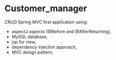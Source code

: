 # Customer_manager

CRUD Spring MVC first application using:

  - aspectJ aspects (@Before and @AfterReturning),
  - MySQL database,
  - jsp for view,
  - dependency injection approach,
  - MVC design pattern,
